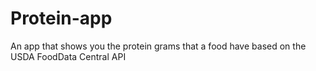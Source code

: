 # Protein-app
An app that shows you the protein grams that a food have based on the USDA FoodData Central API
